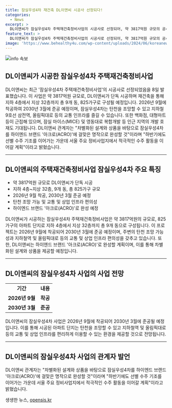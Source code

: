 ```yaml
---
title: 잠실우성4차 재건축 DL이앤씨 시공사 선정되다!
categories:
  - News
excerpt: >
  DL이앤씨가 잠실우성4차 주택재건축정비사업의 시공사로 선정되어, 약 3817억원 규모의 공사를 추진한다. 이 사업은 지하 4층~지상 32층, 9개 동, 825가구 규모로, 2026년 9월 착공해 2030년 3월 준공 예정이다. 잠실우성4차는 탄천 조망을 갖추고 지하철 9호선 삼전역, 올림픽대로 등과 인접해 편리한 교통 여건을 갖추며, 주변에 백화점, 대형마트 등이 위치한다. 또한, 잠실 마이스(MICE) 및 영동대로 복합개발 등 인근 개발 호재가 기대된다. DL이앤씨는 하이엔드 브랜드 아크로(ACRO)에 걸맞은 명작으로 완성할 것이라고 밝혔다.
feature_text: >
  DL이앤씨가 잠실우성4차 주택재건축정비사업의 시공사로 선정되어, 약 3817억원 규모의 공사를 추진한다. 이 사업은 지하 4층~지상 32층, 9개 동, 825가구 규모로, 2026년 9월 착공해 2030년 3월 준공 예정이다. 잠실우성4차는 탄천 조망을 갖추고 지하철 9호선 삼전역, 올림픽대로 등과 인접해 편리한 교통 여건을 갖추며, 주변에 백화점, 대형마트 등이 위치한다. 또한, 잠실 마이스(MICE) 및 영동대로 복합개발 등 인근 개발 호재가 기대된다. DL이앤씨는 하이엔드 브랜드 아크로(ACRO)에 걸맞은 명작으로 완성할 것이라고 밝혔다.
image: 'https://www.behealthy4u.com/wp-content/uploads/2024/06/koreanews.jpg'
---
```


<p><img src="https://www.behealthy4u.com/wp-content/uploads/2024/06/koreanews.jpg" alt="info 속보" /></p>

<h2 data-ke-size="size26">DL이앤씨가 시공한 잠실우성4차 주택재건축정비사업</h2>

<p data-ke-size="size16">DL이앤씨는 최근 '잠실우성4차 주택재건축정비사업'의 시공사로 선정되었음을 8일 발표했습니다. 이 사업은 약 3817억원 규모로, DL이앤씨가 단독 시공하며 재건축을 통해 지하 4층에서 지상 32층까지 총 9개 동, 825가구로 구성될 예정입니다. 2026년 9월에 착공하여 2030년 3월에 준공 예정이며, 잠실우성4차는 탄천을 조망할 수 있고 지하철 9호선 삼전역, 올림픽대로 등의 교통 인프라를 즐길 수 있습니다. 또한 백화점, 대형마트 등이 근접해 있으며, 잠실 마이스(MICE) 및 영동대로 복합개발 등 인근 지역의 개발 호재도 기대됩니다. DL이앤씨 관계자는 "차별화된 설계와 상품을 바탕으로 잠실우성4차를 하이엔드 브랜드 '아크로(ACRO)'에 걸맞은 명작으로 완성할 것"이라며 "하반기에도 선별 수주 기조를 이어가는 가운데 서울 주요 정비사업지에서 적극적인 수주 활동을 이어갈 계획"이라고 밝혔습니다.</p>

<hr>

<h2 data-ke-size="size26">DL이앤씨의 주택재건축정비사업 잠실우성4차 주요 특징</h2>

<ul>
    <li>약 3817억원 규모로 DL이앤씨가 단독 시공</li>
    <li>지하 4층~지상 32층, 9개 동, 총 825가구 규모</li>
    <li>2026년 9월 착공, 2030년 3월 준공 예정</li>
    <li>탄천 조망 가능 및 교통 및 상업 인프라 편의성</li>
    <li>하이엔드 브랜드 '아크로(ACRO)'로 완성 예정</li>
</ul>

<p data-ke-size="size16">DL이앤씨가 시공하는 잠실우성4차 주택재건축정비사업은 약 3817억원의 규모로, 825가구의 아파트 단지로 지하 4층에서 지상 32층까지 총 9개 동으로 구성됩니다. 이 프로젝트는 2026년 9월에 착공되어 2030년 3월에 준공 예정이며, 주변의 탄천 조망 가능성과 지하철역 및 올림픽대로 등의 교통 및 상업 인프라 편의성을 갖추고 있습니다. 또한, DL이앤씨는 하이엔드 브랜드 '아크로(ACRO)'로 완성할 계획이며, 이를 통해 차별화된 설계와 상품을 제공할 예정입니다.</p>

<hr>

<h2 data-ke-size="size26">DL이앤씨의 잠실우성4차 사업의 사업 전망</h2>

<table>
    <tr>
        <td style="text-align: center; height: 17px;"><b>기간</b></td>
        <td style="text-align: center; height: 17px;"><b>내용</b></td>
    </tr>
    <tr>
        <td style="text-align: center; height: 17px;"><b>2026년 9월</b></td>
        <td style="text-align: center; height: 17px;"><b>착공</b></td>
    </tr>
    <tr>
        <td style="text-align: center; height: 17px;"><b>2030년 3월</b></td>
        <td style="text-align: center; height: 17px;"><b>준공</b></td>
    </tr>
</table>

<p data-ke-size="size16">DL이앤씨의 잠실우성4차 사업은 2026년 9월에 착공되어 2030년 3월에 준공될 예정입니다. 이를 통해 시공된 아파트 단지는 탄천을 조망할 수 있고 지하철역 및 올림픽대로 등의 교통 및 상업 인프라를 편리하게 이용할 수 있는 환경을 제공할 것으로 전망됩니다.</p>

<hr>

<h2 data-ke-size="size26">DL이앤씨의 잠실우성4차 사업의 관계자 발언</h2>

<p data-ke-size="size16">DL이앤씨 관계자는 "차별화된 설계와 상품을 바탕으로 잠실우성4차를 하이엔드 브랜드 '아크로(ACRO)'에 걸맞은 명작으로 완성할 것"이라며 "하반기에도 선별 수주 기조를 이어가는 가운데 서울 주요 정비사업지에서 적극적인 수주 활동을 이어갈 계획"이라고 밝혔습니다.</p>
생생한 뉴스, <a href="https://opensis.kr" rel="dofollow">opensis.kr</a>


